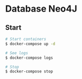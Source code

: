 # Database Neo4J

## Start
```sh
# Start containers
$ docker-compose up -d

# See logs
$ docker-compose logs

# Stop
$ docker-compose stop
```
